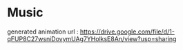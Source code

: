 # Music

generated animation url : https://drive.google.com/file/d/1-qFUP8C27wsniDovymUAg7YHolksE8An/view?usp=sharing
